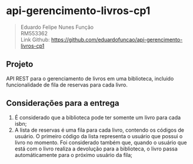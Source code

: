 # api-gerencimento-livros-cp1
> Eduardo Felipe Nunes Função  
> RM553362  
> Link Github: https://github.com/eduardofuncao/api-gerencimento-livros-cp1  

## Projeto
API REST para o gerenciamento de livros em uma biblioteca, incluido funcionalidade de fila de reservas para cada livro.

## Considerações para a entrega
1. É considerado que a biblioteca pode ter somente um livro para cada isbn;
2. A lista de reservas é uma fila para cada livro, contendo os códigos de usuário. O primeiro código da lista representa o usuário que possui o livro no momento. Foi considerado também que, quando o usuário que está com o livro realiza a devolução para a biblioteca, o livro passa automáticamente para o próximo usuário da fila;